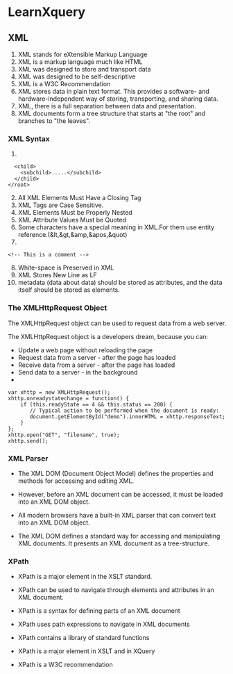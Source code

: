 # LearnXquery

## XML
1. XML stands for eXtensible Markup Language
2. XML is a markup language much like HTML
3. XML was designed to store and transport data
4. XML was designed to be self-descriptive
5. XML is a W3C Recommendation
6. XML stores data in plain text format. This provides a software- and hardware-independent way of storing, transporting, and sharing data.
7. XML, there is a full separation between data and presentation.
8. XML documents form a tree structure that starts at "the root" and branches to "the leaves".

### XML Syntax
1.
``` <root>
  <child>
    <subchild>.....</subchild>
  </child>
</root>
```
2. All XML Elements Must Have a Closing Tag
3. XML Tags are Case Sensitive.
4. XML Elements Must be Properly Nested
5. XML Attribute Values Must be Quoted
6. Some characters have a special meaning in XML.For them use entity reference.(&lt,&gt,&amp,&apos,&quot)
7. 
```
<!-- This is a comment -->
```
8. White-space is Preserved in XML
9. XML Stores New Line as LF
10. metadata (data about data) should be stored as attributes, and the data itself should be stored as elements.

### The XMLHttpRequest Object
The XMLHttpRequest object can be used to request data from a web server.

The XMLHttpRequest object is a developers dream, because you can:

* Update a web page without reloading the page
* Request data from a server - after the page has loaded
* Receive data from a server  - after the page has loaded
* Send data to a server - in the background
* 
```
var xhttp = new XMLHttpRequest();
xhttp.onreadystatechange = function() {
    if (this.readyState == 4 && this.status == 200) {
       // Typical action to be performed when the document is ready:
       document.getElementById("demo").innerHTML = xhttp.responseText;
    }
};
xhttp.open("GET", "filename", true);
xhttp.send();
```


### XML Parser

* The XML DOM (Document Object Model) defines the properties and methods for accessing and editing XML.

* However, before an XML document can be accessed, it must be loaded into an XML DOM object.

* All modern browsers have a built-in XML parser that can convert text into an XML DOM object.

* The XML DOM defines a standard way for accessing and manipulating XML documents. It presents an XML document as a tree-structure.


### XPath

* XPath is a major element in the XSLT standard.

* XPath can be used to navigate through elements and attributes in an XML document.

* XPath is a syntax for defining parts of an XML document

* XPath uses path expressions to navigate in XML documents

* XPath contains a library of standard functions

* XPath is a major element in XSLT and in XQuery

* XPath is a W3C recommendation


